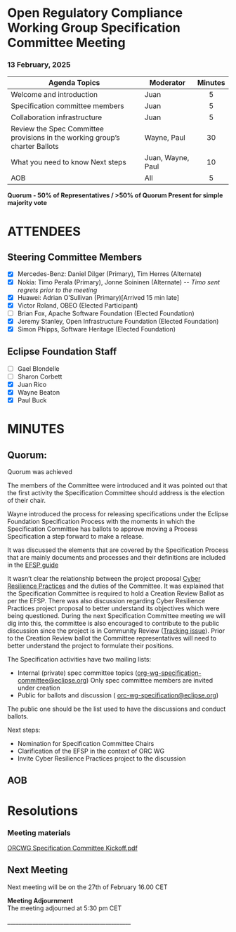 # **Open Regulatory Compliance Working Group** Specification Committee Meeting

###  13 February, 2025 

| Agenda Topics | Moderator | Minutes |
| ----- | ----- | :---: |
| Welcome and introduction  |Juan | 5 |
| Specification committee members  |Juan| 5 |
| Collaboration infrastructure |Juan | 5 | 
| Review the Spec Committee provisions in the working group’s charter Ballots |Wayne, Paul | 30 |
| What you need to know Next steps   | Juan, Wayne, Paul | 10 |
| AOB | All | 5 |

**Quorum \- 50% of Representatives / \>50% of Quorum Present for simple majority vote**  
 

# ATTENDEES

## Steering Committee Members

- [x] Mercedes-Benz:  Daniel Dilger (Primary), Tim Herres (Alternate)  
- [x] Nokia: Timo Perala (Primary), Jonne Soininen (Alternate) *\-- Timo sent regrets prior to the meeting*  
- [x] Huawei: Adrian O’Sullivan (Primary)[Arrived 15 min late]  
- [x] Victor Roland, OBEO (Elected Participant)  
- [ ] Brian Fox, Apache Software Foundation (Elected Foundation)  
- [x] Jeremy Stanley, Open Infrastructure Foundation (Elected Foundation)  
- [x] Simon Phipps, Software Heritage (Elected Foundation)

## Eclipse Foundation Staff

- [ ] Gael Blondelle  
- [ ] Sharon Corbett  
- [x] Juan Rico  
- [x] Wayne Beaton  
- [x] Paul Buck

# MINUTES

## Quorum: 

Quorum was achieved

The members of the Committee were introduced and it was pointed out that the first activity the Specification Committee should address is the election of their chair.

Wayne introduced the process for releasing specifications under the Eclipse Foundation Specification Process with the moments in which the Specification Committee has ballots to approve moving a Process Specification a step forward to make a release.

It was discussed the elements that are covered by the Specification Process that are mainly documents and processes and their definitions are included in the [EFSP guide](https://www.eclipse.org/projects/efsp/.)

It wasn’t clear the relationship between the project proposal [Cyber Resilience Practices](https://projects.eclipse.org/proposals/cyber-resilience-practices) and the duties of the Committee. It was explained that the Specification Committee is required to hold a Creation Review Ballot as per the EFSP. There was also discussion regarding Cyber Resilience Practices project proposal to better understand its objectives which were being questioned. During the next Specification Committee meeting we will dig into this, the committee is also encouraged to contribute to the public discussion since the project is in Community Review ([Tracking issue](https://gitlab.eclipse.org/eclipsefdn/emo-team/emo/-/issues/842#top)). Prior to the Creation Review ballot the Committee representatives will need to better understand the project to formulate their positions.

The Specification activities have two mailing lists:

- Internal (private) spec committee topics ([org-wg-specification-committee@eclipse.org](mailto:org-wg-specification-committee@eclipse.org)) Only spec committee members are invited under creation  
- Public for ballots and discussion ( [orc-wg-specification@eclipse.org](mailto:orc-wg-specification@eclipse.org))

The public one should be the list used to have the discussions and conduct ballots.

Next steps:

- Nomination for Specification Committee Chairs  
- Clarification of the EFSP in the context of ORC WG  
- Invite Cyber Resilience Practices project to the discussion

## AOB

# Resolutions

### Meeting materials

[ORCWG Specification Committee Kickoff.pdf](https://drive.google.com/file/d/1q446RpFzBd7bKWAxmtD7VtJFG_brfUIw/view?usp=sharing)

## Next Meeting

Next meeting will be on the 27th of February 16.00 CET

**Meeting Adjournment**  
The meeting adjourned at 5:30 pm CET

\_\_\_\_\_\_\_\_\_\_\_\_\_\_\_\_\_\_\_\_\_\_\_\_\_\_\_\_\_\_\_\_\_\_\_\_\_\_\_\_\_\_\_\_
